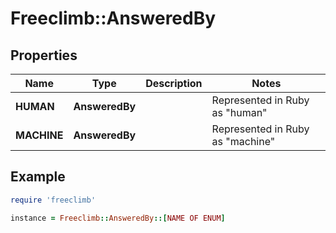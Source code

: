 # Freeclimb::AnsweredBy

## Properties

| Name | Type | Description | Notes |
| ---- | ---- | ----------- | ----- |
| **HUMAN** | **AnsweredBy** |  | Represented in Ruby as "human" |
| **MACHINE** | **AnsweredBy** |  | Represented in Ruby as "machine" |

## Example

```ruby
require 'freeclimb'

instance = Freeclimb::AnsweredBy::[NAME OF ENUM]
```

